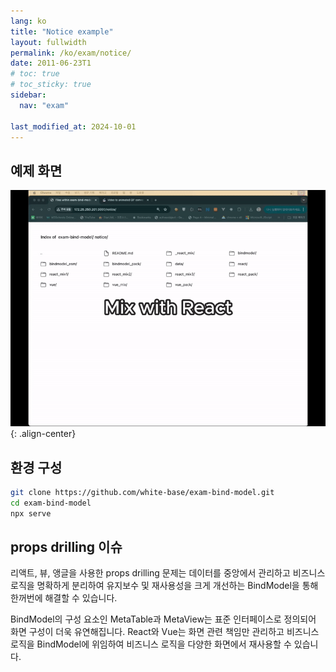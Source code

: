 ```yaml
---
lang: ko
title: "Notice example"
layout: fullwidth
permalink: /ko/exam/notice/
date: 2011-06-23T1
# toc: true
# toc_sticky: true
sidebar:
  nav: "exam"

last_modified_at: 2024-10-01
---
```


## 예제 화면

![image-left](/assets/images/notice-800.gif){: .align-center} 

## 환경 구성

```sh
git clone https://github.com/white-base/exam-bind-model.git
cd exam-bind-model
npx serve
```

## props drilling 이슈

리액트, 뷰, 앵글을 사용한 props drilling 문제는 데이터를 중앙에서 관리하고 비즈니스 로직을 명확하게 분리하여 유지보수 및 재사용성을 크게 개선하는 BindModel을 통해 한꺼번에 해결할 수 있습니다.

BindModel의 구성 요소인 MetaTable과 MetaView는 표준 인터페이스로 정의되어 화면 구성이 더욱 유연해집니다. React와 Vue는 화면 관련 책임만 관리하고 비즈니스 로직을 BindModel에 위임하여 비즈니스 로직을 다양한 화면에서 재사용할 수 있습니다.

